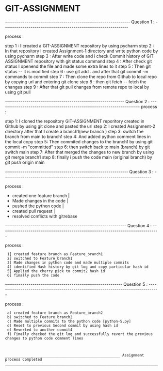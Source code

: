 # GIT-ASSIGNMENT 

----------------------------------------------------------------    Question 1 : ----------------------------------------------------------------  

process : 

step 1 : I created a GIT-ASSIGNMENT repository by using pycharm
step 2 : In that repository I created Assignment-1 directory and write python code by using pycharm
step 3 : After write code and i check Commit history of GIT ASSIGNMENT repository with git status command
step 4 : After check git status I openend the file and made some extra lines  to it
step 5 : Then git status -- it is modified 
step 6 : use git add . and after that git commit -m commands to commit
step 7 : Then clone the repo from Github to local repo by copying url and entering git clone <url>
step 8 : then git fetch -- fetch the changes 
step 9 : After that git pull changes from remote repo to local by using git pull 

-------------------------------------------------------------     Question 2 : ------------------------------------------------------------------------
process :

step 1: I cloned the repository GIT-ASSIGNMENT reporitory created in Github by using git clone and pasted the url 
step 2: I created Assignment-2 directory after that I create a branch1(new branch )
step 3: switch the branch from main to branch1
step 4: And added python comment lines in the local copy 
step 5: Then commited changes to the branch1 by using git commit -m "committed"
step 6: then switch back to main (branch) by  git switch main
step 7: After that merged the changes to new branch by using git merge branch1
step 8: finally i push the code main (original branch) by git push origin main

---------------------------------------------------------------  Question 3 : ----------------------------------------------------------------------------

process :

 * created one feature branch 
          |
 * Made changes in the code
          |
 * pushed the python code
          |
 * created pull request
          |
 * resolved conflicts with gitrebase

-------------------------------------------------------------- Question 4 : ---------------------------------------------------------------------------------

process :

     1] created feature branch as Feature_branch1
     2] switched to Feature_branch1
     3] Made changes in python code and made multiple commits
     4] identified Hash history by git log and copy particular hash id 
     5] Applied the cherry pick to commit2 hash id 
     6] finally push the code
------------------------------------------------------------  Question 5 : -----------------------------------------------------------------------------------

process :

     a) created feature branch as Feature_branch2
     b) switched to Feature_branch2
     c) Made multiple commits to the python code [python-5.py]
     d) Reset to previous Second commit by using hash id
     e) Reverted to another commit4
     f) Finally checked the git log and successfully revert the previous changes to python code comment lines

     

    _____________________________________________________ Assignment process Completed ___________________________________________________________________________________________
     


                                                                                      
                                                                                      





